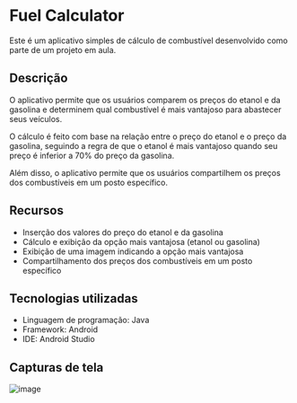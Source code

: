 # Fuel Calculator

Este é um aplicativo simples de cálculo de combustível desenvolvido como parte de um projeto em aula.

## Descrição

O aplicativo permite que os usuários comparem os preços do etanol e da gasolina e determinem qual combustível é mais vantajoso para abastecer seus veículos.

O cálculo é feito com base na relação entre o preço do etanol e o preço da gasolina, seguindo a regra de que o etanol é mais vantajoso quando seu preço é inferior a 70% do preço da gasolina.

Além disso, o aplicativo permite que os usuários compartilhem os preços dos combustíveis em um posto específico.

## Recursos

- Inserção dos valores do preço do etanol e da gasolina
- Cálculo e exibição da opção mais vantajosa (etanol ou gasolina)
- Exibição de uma imagem indicando a opção mais vantajosa
- Compartilhamento dos preços dos combustíveis em um posto específico

## Tecnologias utilizadas

- Linguagem de programação: Java
- Framework: Android
- IDE: Android Studio

## Capturas de tela

![image](https://github.com/MarceloMFerreira/app-android-fuel/assets/70519529/77732dad-ef27-47da-84c7-5e2e72c37598)



